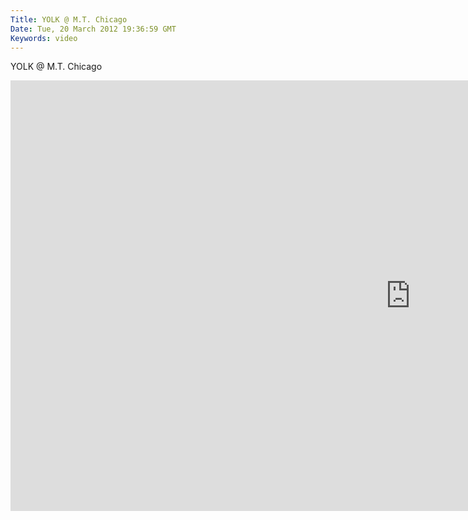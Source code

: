 ```yaml
---
Title: YOLK @ M.T. Chicago
Date: Tue, 20 March 2012 19:36:59 GMT
Keywords: video
---
```


YOLK @ M.T. Chicago

<iframe src="http://player.vimeo.com/video/45660333?badge=0&amp;color=ffffff&amp;autoplay=1" width="1280" height="689" frameborder="0" webkitAllowFullScreen mozallowfullscreen allowFullScreen></iframe>


